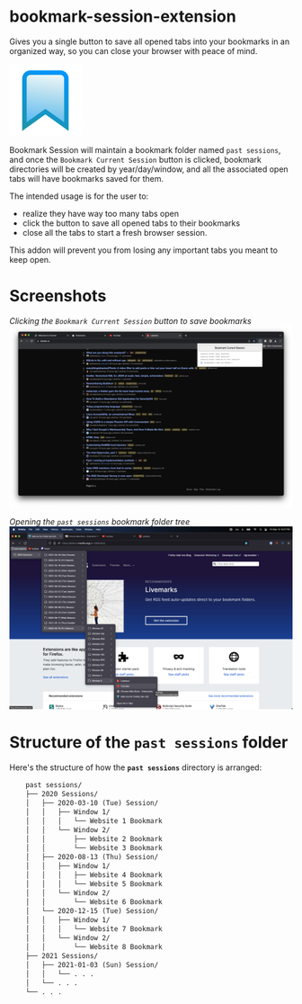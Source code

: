 bookmark-session-extension
==================================

Gives you a single button to save all opened tabs into your bookmarks in an organized way, so you can close your browser with peace of mind.

!["bookmark-session-extension"](images/icon128.png)

Bookmark Session will maintain a bookmark folder named `past sessions`, and once the `Bookmark Current Session` button is clicked, bookmark directories will be created by year/day/window, and all the associated open tabs will have bookmarks saved for them.

The intended usage is for the user to:

* realize they have way too many tabs open
* click the button to save all opened tabs to their bookmarks
* close all the tabs to start a fresh browser session.

This addon will prevent you from losing any important tabs you meant to keep open.


# Screenshots

_Clicking the `Bookmark Current Session` button to save bookmarks_
![screenshots/screenshot_clicking_button.png](screenshots/screenshot_clicking_button.png)

_Opening the `past sessions` bookmark folder tree_
![screenshots/screenshot_opening_past_sessions.png](screenshots/screenshot_opening_past_sessions.png)


# Structure of the `past sessions` folder

Here's the structure of how the <b>`past sessions`</b> directory is arranged:

```
    past sessions/
    ├── 2020 Sessions/
    │   ├── 2020-03-10 (Tue) Session/
    │   │   ├── Window 1/
    │   │   │   └── Website 1 Bookmark
    │   │   └── Window 2/
    │   │       ├── Website 2 Bookmark
    │   │       └── Website 3 Bookmark
    │   ├── 2020-08-13 (Thu) Session/
    │   │   ├── Window 1/
    │   │   │   ├── Website 4 Bookmark
    │   │   │   └── Website 5 Bookmark
    │   │   └── Window 2/
    │   │       └── Website 6 Bookmark
    │   └── 2020-12-15 (Tue) Session/
    │   │   ├── Window 1/
    │   │   │   └── Website 7 Bookmark
    │   │   └── Window 2/
    │   │       └── Website 8 Bookmark
    ├── 2021 Sessions/
    │   ├── 2021-01-03 (Sun) Session/
    │   │   └── . . .
    │   └── . . .
    └── . . .
```
